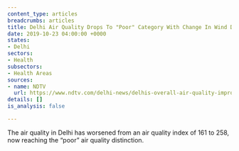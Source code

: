 ```yaml
---
content_type: articles
breadcrumbs: articles
title: Delhi Air Quality Drops To "Poor" Category With Change In Wind Direction
date: 2019-10-23 04:00:00 +0000
states:
- Delhi
sectors:
- Health
subsectors:
- Health Areas
sources:
- name: NDTV
  url: https://www.ndtv.com/delhi-news/delhis-overall-air-quality-improves-to-moderate-category-2119721
details: []
is_analysis: false

---
```

The air quality in Delhi has worsened from an air quality index of 161 to 258, now reaching the “poor” air quality distinction.